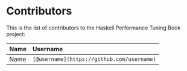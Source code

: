 # Contributors

This is the list of contributors to the Haskell Performance Tuning Book project:


| Name| Username |
| :---| :------- |
| Name | `[@username](https://github.com/username)` |
